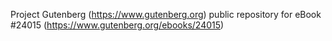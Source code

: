 Project Gutenberg (https://www.gutenberg.org) public repository for eBook #24015 (https://www.gutenberg.org/ebooks/24015)
